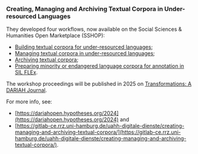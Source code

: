 ### Creating, Managing and Archiving Textual Corpora in Under-resourced Languages

They developed four workflows, now available on the Social Sciences & Humanities Open Marketplace (SSHOP):

- [Building textual corpora for under-resourced languages](https://marketplace.sshopencloud.eu/workflow/67KJnp);
- [Managing textual corpora in under-resourced languages](https://marketplace.sshopencloud.eu/workflow/fbXfuH);
- [Archiving textual corpora](https://marketplace.sshopencloud.eu/workflow/gDzIoY); 
- [Preparing minority or endangered language corpora for annotation in SIL FLEx](https://marketplace.sshopencloud.eu/workflow/MRkIZE).

The workshop proceedings will be published in 2025 on [Transformations: A DARIAH Journal](https://transformations.episciences.org/).

For more info, see:
- [https://dariahopen.hypotheses.org/2024](https://dariahopen.hypotheses.org/2024) and
- [https://gitlab-ce.rrz.uni-hamburg.de/uahh-digitale-dienste/creating-managing-and-archiving-textual-corpora/](https://gitlab-ce.rrz.uni-hamburg.de/uahh-digitale-dienste/creating-managing-and-archiving-textual-corpora/). 

